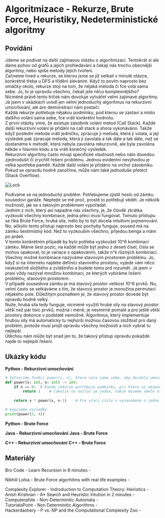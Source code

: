 Algoritmizace - Rekurze, Brute Force, Heuristiky, Nedeterministické algoritmy
===

Povídání
---

Jdeme se podívat na další zajímavou otázku o algoritmizaci. Tentokrát si ale dáme pohov od grafů a jejich prohledávání a čekají nás trochu obecnější algoritmy, nebo spíše metody jejich tvoření.       
Začneme hned u rekurze, se kterou jsme se již setkali v minulé otázce, konkrétně třeba u DFS a třídění sléváním. Když to povím naprosto bez omáčky okolo, rekurze stojí na tom, že nějaká metoda či fce volá sama sebe. Jo, to je opravdu všechno, čekali jste něco komplexnějšího?             
Nicméně právě tento tríček nám dovoluje vytvářet velmi zajímavé algoritmy. Já jsem v ukázkách uvedl jen velmi jednoduchý algoritmus na rekurzivní umocňování, ale pro demonstraci nám postačí.          
Každá rekurze potřebuje nějakou podmínku, pod kterou se zastaví a místo dalšího volání sama sebe, fce vrátí konkrétní hodnotu.              
Z první otázky víme, že existuje zásobník volání metod (Call Stack). Každé další rekurzivní volání je přidání na call stack a shora vykonáváno. Takže když poslední metoda vrátí jedničku, zpracuje ji metoda, která ji volala, a její výsledek pak zpracuje metoda, která ji zavolala a tak dále a tak dále, než se dostaneme k metodě, která nebyla zavolána rekurzivně, ale byla zavolána někde v hlavním kódu a ta vrátí konečný výsledek.              
Rekurzivní algoritmy často mívají specifické vlastnosti nebo nám dovedou zjednodušit či zrychlit řešení problému. Jednou evidentní nevýhodou je velká spotřeba paměti. Každé další volání je přidáno na vrchol zásobníku. Pokud se opravdu hodně zanoříme, může nám také jednoduše přetéct (Stack Overflow).            

![Lock](lock.avif)

Podíváme se na jednoduchý problém. Potřebujeme zjistit heslo od zámku sousedovi garáže. Neptejte se mě proč, prostě to potřebuji vědět. Je několik možností, jak se s takovým problémem vypořádat.          
Jedním z nich, který asi napadne nás všechny, je, že člověk zkrátka vyzkouší všechny kombinace, jedna přeci musí fungovat. Tomuto přístupu se říká Brute Force, hrubá síla, mělo by to být docela intuitivní pojmenování.           
No, ačkoliv tento přístup naprosto bez pochyby funguje, soused má na zámku šestimístný kód. Než to vyzkouším všechno, přijedou benga a mám po prdeli.           
V tomto konkrétním případě by bylo potřeba vyzkoušet 10^6 kombinací zámku. Máme šest pozic, na každé může být jedno z deseti čísel, čísla se mohou opakovat, to je variace s opakováním, takže n^k různých kombinací.           
Všechny možné kombinace nazýváme stavovým prostorem problému. Jo, když si na internetu najdete definici stavového prostoru, vyjede vám něco neskutečně složitého a zvláštního a budete tomu prd rozumět. Já jsem v praxi vždy nazýval množinu kombinací, ze kterých vybíráme řešení problému, stavovým prostorem.               
V případě sousedova zámku je má stavový prostor velikost 10^6 prvků. Nu, velmi často se setkáváme s tím, že stavový prostor je monožina permutací nějakého pole. Důležitým poznatkem je, že stavový prostor dovede být opravdu hodně velký.         
Nuže, hrubá síla tedy funguje, nicméně využití hrubé síly na stavový prostor větší než pár tisíc prvků, možná i méně, je nesmírně pomalé a pro ještě větší prostory dokonce v podstatě nemožné. Algoritmus, který implementuje hrubou síly má automaticky tu nejhorší možnou časovou složitost pro daný problém, protože musí projít opravdu všechny možnosti a nich vybrat tu nejlepší.            
Útěchou nám může být snad jen to, že takový přístup opravdu pokaždé najde to nejlepší řešení.



Ukázky kódu
---

**Python - Rekurzivní umocňování**

```Python
# Vytvorime funkci power(x, n), ktera vola sama sebe, aby dosahla umocneni cisla
def power(x: int, n: int) -> int:
    if n == 0:  # Kazda rekurze potrebuje podminku, pri ktere uz nespousti sama sebe, ale vrati konkretni hodnotu
        return 1    # Cokoliv na nultou je jedna, takze muzeme smele vratit jednicku
    
    return x * power(x, n-1)    # Fce vraci cislo x vynasobene o jedna nizsi mocninou cisla x

# Vypiseme vysledky
print(power(3, 4))
```

**Python - Brute Force**

**Java - Rekurzivní umocňování**
**Java - Brute Force**

**C++ - Rekurzivní umocňování**
**C++ - Brute Force**


Materiály
---

Bro Code - Learn Recursion in 8 minutes -             

Nikhill Lohia - Brute Force algorhitms with real life examples -

Complexity Explorer - Indroduction to Computation Theory: Heiristics -            
Anish Krishnan - A* Search and Heuristic Intution in 2 minutes -            
Computerphile - Non-Determinitic Automata -                 
TutorialsPoint - Non Determinitic Algorithms -              
Hackerdashery - P vs. NP and the Computational Complexity Zoo -             